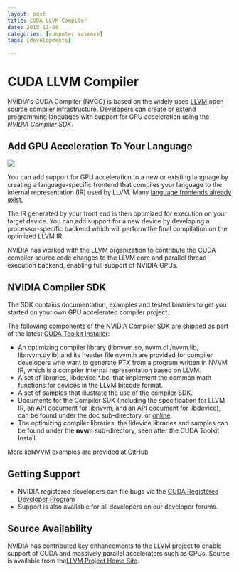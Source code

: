 ```yaml
---
layout: post
title: CUDA LLVM Compiler
date: 2015-11-08
categories: [computer science]
tags: [developments]

---
```


# CUDA LLVM Compiler

NVIDIA's CUDA Compiler (NVCC) is based on the widely
used [LLVM](http://llvm.org/) open source compiler infrastructure.
Developers can create or extend programming languages with support for
GPU acceleration using the *NVIDIA Compiler SDK*.

Add GPU Acceleration To Your Language
-------------------------------------

![](https://developer.nvidia.com/sites/default/files/akamai/cuda/images/LLVM_Compiler_structure.jpg)

You can add support for GPU acceleration to a new or existing language
by creating a language-specific frontend that compiles your language to
the internal representation (IR) used by LLVM. Many [language frontends
already exist.](http://llvm.org/ProjectsWithLLVM/)

The IR generated by your front end is then optimized for execution on
your target device. You can add support for a new device by developing a
processor-specific backend which will perform the final compilation on
the optimized LLVM IR.

NVIDIA has worked with the LLVM organization to contribute the CUDA
compiler source code changes to the LLVM core and parallel thread
execution backend, enabling full support of NVIDIA GPUs.

NVIDIA Compiler SDK
-------------------

The SDK contains documentation, examples and tested binaries to get you
started on your own GPU accelerated compiler project.

The following components of the NVIDIA Compiler SDK are shipped as part
of the latest [CUDA Toolkit Installer](/cuda-downloads):

-   An optimizing compiler library (libnvvm.so,
    nvvm.dll/nvvm.lib, libnvvm.dylib) and its header file nvvm.h are
    provided for compiler developers who want to generate PTX from a
    program written in NVVM IR, which is a compiler internal
    representation based on LLVM.
-   A set of libraries, libdevice.\*.bc, that implement the common math
    functions for devices in the LLVM bitcode format.
-   A set of samples that illustrate the use of the compiler SDK.
-   Documents for the Compiler SDK (including the specification for LLVM
    IR, an API document for libnvvm, and an API document for libdevice),
    can be found under the doc sub-directory, or
    [online](http://docs.nvidia.com/cuda/index.html#compiler-sdk).
-   The optimizing compiler libraries, the lidevice libraries and
    samples can be found under the **nvvm** sub-directory, seen after
    the CUDA Toolkit Install.

More libNVVM examples are provided at
[GitHub](https://github.com/nvidia-compiler-sdk)

Getting Support
---------------

-   NVIDIA registered developers can file bugs via the [CUDA Registered
    Developer Program](/joining-cuda-registered-developer-program)
-   Support is also available for all developers on our
    developer forums.

Source Availability
-------------------

NVIDIA has contributed key enhancements to the LLVM project to enable
support of CUDA and massively parallel accelerators such as GPUs. Source
is available from the[LLVM Project Home Site](http://llvm.org).

 
